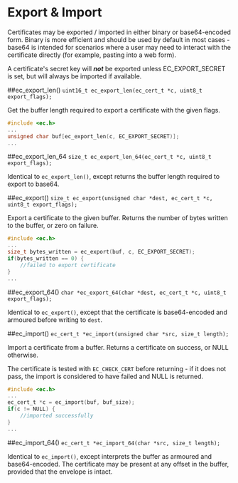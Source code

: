 # Export & Import

Certificates may be exported / imported in either binary or base64-encoded form. Binary is more efficient and should be used by default in most cases - base64 is intended for scenarios where a user may need to interact with the certificate directly (for example, pasting into a web form).

A certificate's secret key will ***not*** be exported unless EC_EXPORT_SECRET is set, but will always be imported if available.

##ec_export_len()
`uint16_t ec_export_len(ec_cert_t *c, uint8_t export_flags);`

Get the buffer length required to export a certificate with the given flags.

```c
#include <ec.h>
...
unsigned char buf[ec_export_len(c, EC_EXPORT_SECRET)];
...
```

##ec_export_len_64
`size_t ec_export_len_64(ec_cert_t *c, uint8_t export_flags);`

Identical to `ec_export_len()`, except returns the buffer length required to export to base64.

##ec_export()
`size_t ec_export(unsigned char *dest, ec_cert_t *c, uint8_t export_flags);`

Export a certificate to the given buffer. Returns the number of bytes written to the buffer, or zero on failure.

```c
#include <ec.h>
...
size_t bytes_written = ec_export(buf, c, EC_EXPORT_SECRET);
if(bytes_written == 0) {
    //failed to export certificate
}
...
```

##ec_export_64()
`char *ec_export_64(char *dest, ec_cert_t *c, uint8_t export_flags);`

Identical to `ec_export()`, except that the certificate is base64-encoded and armoured before writing to `dest`.

##ec_import()
`ec_cert_t *ec_import(unsigned char *src, size_t length);`

Import a certificate from a buffer. Returns a certificate on success, or NULL otherwise.

The certificate is tested with `EC_CHECK_CERT` before returning - if it does not pass, the import is considered to have failed and NULL is returned. 

```c
#include <ec.h>
...
ec_cert_t *c = ec_import(buf, buf_size);
if(c != NULL) {
    //imported successfully
}
...
```

##ec_import_64()
`ec_cert_t *ec_import_64(char *src, size_t length);`

Identical to `ec_import()`, except interprets the buffer as armoured and base64-encoded. The certificate may be present at any offset in the buffer, provided that the envelope is intact.